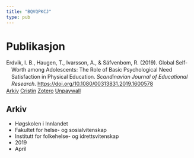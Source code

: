 ```yaml
---
title: "BQVQPKCJ"
type: pub
---
```

<h1>Publikasjon</h1>
<article id="csl-bib-container-BQVQPKCJ" class="csl-bib-container">
  <div class="csl-bib-body" style="line-height: 1.35; padding-left: 1em; text-indent:-1em;">
  <div class="csl-entry">Erdvik, I. B., Haugen, T., Ivarsson, A., &amp; S&#xE4;fvenbom, R. (2019). Global Self-Worth among Adolescents: The Role of Basic Psychological Need Satisfaction in Physical Education. <i>Scandinavian Journal of Educational Research</i>. <a href="https://doi.org/10.1080/00313831.2019.1600578">https://doi.org/10.1080/00313831.2019.1600578</a></div>
</div>
  <div class="csl-bib-buttons">
    <a href="#taxonomy-article-BQVQPKCJ" class="csl-bib-button">Arkiv</a>
    <a href alt="Cristin URL" class="csl-bib-button">Cristin</a>
    <a href alt="Zotero URL" class="csl-bib-button">Zotero</a>
    <a href="https://www.tandfonline.com/doi/pdf/10.1080/00313831.2019.1600578?needAccess=true" class="csl-bib-button">Unpaywall</a>
  </div>
  <div id="csl-bib-meta-container-BQVQPKCJ"></div>
</article>
<div id="csl-bib-meta-BQVQPKCJ" class="csl-bib-meta">
  <article id="taxonomy-article-BQVQPKCJ" class="taxonomy-article">
    <h1>Arkiv</h1>
    <ul>
      <li>Høgskolen i Innlandet</li>
      <li>Fakultet for helse- og sosialvitenskap</li>
      <li>Institutt for folkehelse- og idrettsvitenskap</li>
      <li>2019</li>
      <li>April</li>
    </ul>
  </article>
</div>

